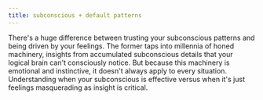 ```yaml
---
title: subconscious + default patterns
---
```


There's a huge difference between trusting your subconscious patterns and being driven by your feelings. The former taps into millennia of honed machinery, insights from accumulated subconscious details that your logical brain can't consciously notice. But because this machinery is emotional and instinctive, it doesn't always apply to every situation. Understanding when your subconscious is effective versus when it's just feelings masquerading as insight is critical.

